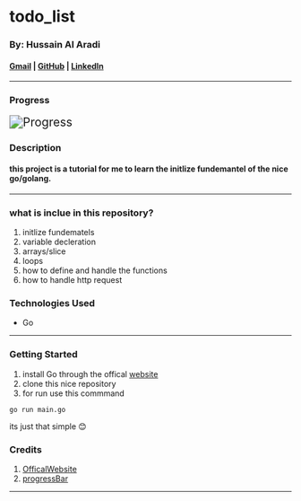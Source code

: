 # todo_list

### By: Hussain Al Aradi

#### [Gmail](hussainaradi.ha@gmail.com) | [GitHub](https://github.com/HussainALAradi5) | [LinkedIn](https://www.linkedin.com/in/hussainalaradi/)

---

### **Progress**

<img src="https://img.shields.io/badge/progress-98%25-royalblue" alt="Progress" style="zoom:150%;" />

### **Description**

#### this project is a tutorial for me to learn the initlize fundemantel of the nice go/golang.

---

### **what is inclue in this repository?**

1. initlize fundematels
2. variable decleration
3. arrays/slice
4. loops
5. how to define and handle the functions
6. how to handle http request

### **Technologies Used**

- Go

---

### **Getting Started**

1. install Go through the offical [website](https://go.dev/)
2. clone this nice repository
3. for run use this commmand

```
go run main.go
```

its just that simple 😊

### **Credits**

1. [OfficalWebsite](https://go.dev/)
2. [progressBar](https://shields.io/)

---
